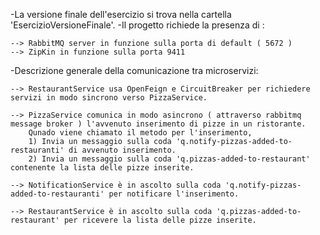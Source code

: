 -La versione finale dell'esercizio si trova nella cartella 'EsercizioVersioneFinale'.
-Il progetto richiede la presenza di : 

    --> RabbitMQ server in funzione sulla porta di default ( 5672 )
    --> ZipKin in funzione sulla porta 9411

-Descrizione generale della comunicazione tra microservizi:

    --> RestaurantService usa OpenFeign e CircuitBreaker per richiedere servizi in modo sincrono verso PizzaService.
    
    --> PizzaService comunica in modo asincrono ( attraverso rabbitmq message broker ) l'avvenuto inserimento di pizze in un ristorante.
        Qunado viene chiamato il metodo per l'inserimento, 
        1) Invia un messaggio sulla coda 'q.notify-pizzas-added-to-restauranti' di avvenuto inserimento.
        2) Invia un messaggio sulla coda 'q.pizzas-added-to-restaurant' contenente la lista delle pizze inserite.
        
    --> NotificationService è in ascolto sulla coda 'q.notify-pizzas-added-to-restauranti' per notificare l'inserimento.
    
    --> RestaurantService è in ascolto sulla coda 'q.pizzas-added-to-restaurant' per ricevere la lista delle pizze inserite.
